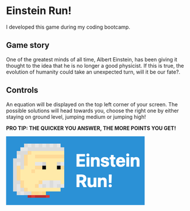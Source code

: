 # Einstein Run!

I developed this game during my coding bootcamp. 

## Game story
One of the greatest minds of all time, Albert Einstein, has been giving it thought to the idea 
that he is no longer a good physicist. If this is true, the evolution of humanity could take 
an unexpected turn, will it be our fate?.

## Controls
An equation will be displayed on the top left corner of your screen. The possible solutions will
head towards you, choose the right one by either staying on ground level, jumping medium or 
jumping high!

**PRO TIP: THE QUICKER YOU ANSWER, THE MORE POINTS YOU GET!**

![Alt text](/einstein-run.png?raw=true "Einstein Run!")
